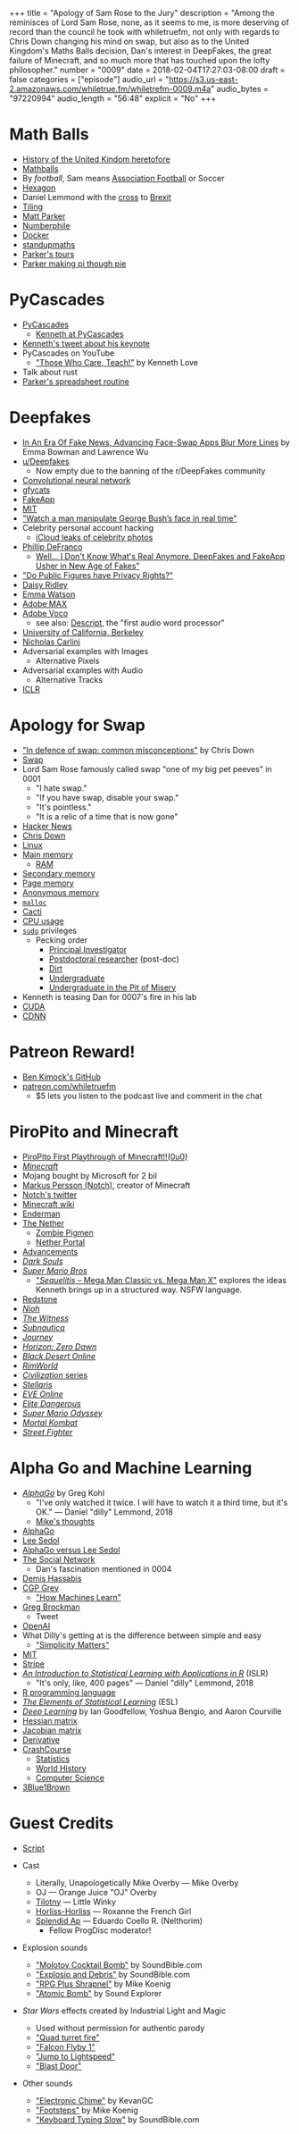 +++
title = "Apology of Sam Rose to the Jury"
description = "Among the reminisces of Lord Sam Rose, none, as it seems to me, is more deserving of record than the council he took with whiletruefm, not only with regards to Chris Down changing his mind on swap, but also as to the United Kingdom's Maths Balls decision, Dan's interest in DeepFakes, the great failure of Minecraft, and so much more that has touched upon the lofty philosopher."
number = "0009"
date = 2018-02-04T17:27:03-08:00
draft = false
categories = ["episode"]
audio_url = "https://s3.us-east-2.amazonaws.com/whiletrue.fm/whiletrefm-0009.m4a"
audio_bytes = "97220994"
audio_length = "56:48"
explicit = "No"
+++

# Math Balls
* [History of the United Kindom heretofore](https://en.wikipedia.org/wiki/History_of_the_United_Kingdom)
* [Mathballs](https://petition.parliament.uk/petitions/202305)
* By *football*, Sam means [Association Football](https://en.wikipedia.org/wiki/Association_football) or Soccer
* [Hexagon](https://en.wikipedia.org/wiki/Hexagon)
* Daniel Lemmond with the [cross](https://en.wikipedia.org/wiki/Cross_(football)) to [Brexit](https://en.wikipedia.org/wiki/Brexit)
* [Tiling](https://en.wikipedia.org/wiki/Tessellation)
* [Matt Parker](http://standupmaths.com)
* [Numberphile](https://www.youtube.com/channel/UCoxcjq-8xIDTYp3uz647V5A)
* [Docker](https://www.docker.com)
* [standupmaths](https://www.youtube.com/channel/UCSju5G2aFaWMqn-_0YBtq5A)
* [Parker's tours](http://standupmaths.com/shows/)
* [Parker making pi though pie](https://www.youtube.com/watch?v=ZNiRzZ66YN0)

# PyCascades
* [PyCascades](https://www.pycascades.com)
  * [Kenneth at PyCascades](https://www.pycascades.com/talks/those-who-care-teach/)
* [Kenneth's tweet about his keynote](https://twitter.com/kennethlove/status/955835708115058688)
* PyCascades on YouTube
  * ["Those Who Care, Teach!"](https://www.youtube.com/watch?v=jNqIYsLcvrM&index=9&list=PLcNrB7gPa-NcF_-QQpI5uHnvJGnQkHRUQ) by Kenneth Love
* Talk about rust
* [Parker's spreadsheet routine](https://www.youtube.com/watch?v=UBX2QQHlQ_I)

# Deepfakes
* [In An Era Of Fake News, Advancing Face-Swap Apps Blur More Lines](https://www.npr.org/2018/02/03/582767531/in-an-era-of-fake-news-advancing-face-swap-apps-blur-more-lines) by Emma Bowman and Lawrence Wu
* [u/Deepfakes](https://www.reddit.com/user/deepfakes/comments/)
  * Now empty due to the banning of the r/DeepFakes community
* [Convolutional neural network](https://en.wikipedia.org/wiki/Convolutional_neural_network)
* [gfycats](https://gfycat.com)
* [FakeApp](http://www.fakeapp.org)
* [MIT](https://en.wikipedia.org/wiki/Massachusetts_Institute_of_Technology)
* ["Watch a man manipulate George Bush’s face in real time"](https://www.theverge.com/2016/3/21/11275462/facial-transfer-donald-trump-george-bush-video)
* Celebrity personal account hacking
  * [iCloud leaks of celebrity photos](https://en.wikipedia.org/wiki/ICloud_leaks_of_celebrity_photos)
* [Phillip DeFranco](https://en.wikipedia.org/wiki/Philip_DeFranco)
  * [Well... I Don't Know What's Real Anymore. DeepFakes and FakeApp Usher in New Age of Fakes"](https://www.youtube.com/watch?v=Uivy6vnP2B0)
* ["Do Public Figures have Privacy Rights?"](https://soapboxie.com/social-issues/Do-Public-Figures-have-Privacy-Rights)
* [Daisy Ridley](https://en.wikipedia.org/wiki/Daisy_Ridley)
* [Emma Watson](https://en.wikipedia.org/wiki/Emma_Watson)
* [Adobe MAX](https://max.adobe.com)
* [Adobe Voco](https://en.wikipedia.org/wiki/Adobe_Voco)
  * see also: [Descript](https://www.descript.com), the "first audio word processor"
* [University of California, Berkeley](https://en.wikipedia.org/wiki/University_of_California,_Berkeley)
* [Nicholas Carlini](https://nicholas.carlini.com)
* Adversarial examples with Images
  * Alternative Pixels
* Adversarial examples with Audio
  * Alternative Tracks
* [ICLR](https://iclr.cc)

# Apology for Swap
* ["In defence of swap: common misconceptions"](https://chrisdown.name/2018/01/02/in-defence-of-swap.html) by Chris Down
* [Swap](https://serverfault.com/questions/48486/what-is-swap-memory)
* Lord Sam Rose famously called swap "one of my big pet peeves" in 0001
  * "I hate swap."
  * "If you have swap, disable your swap."
  * "It's pointless."
  * "It is a relic of a time that is now gone"
* [Hacker News](https://news.ycombinator.com/)
* [Chris Down](https://chrisdown.name/)
* [Linux](https://www.kernel.org/)
* [Main memory](https://en.wikipedia.org/wiki/Computer_data_storage#Primary_storage)
  * [RAM](https://en.wikipedia.org/wiki/Random-access_memory)
* [Secondary memory](https://en.wikipedia.org/wiki/Auxiliary_memory)
* [Page memory](https://en.wikipedia.org/wiki/Paging)
* [Anonymous memory](https://en.wikipedia.org/wiki/Virtual_memory)
* [`malloc`](https://en.wikipedia.org/wiki/C_dynamic_memory_allocation)
* [Cacti](https://www.cacti.net)
* [CPU usage](https://en.wikipedia.org/wiki/CPU_time)
* [`sudo`](https://en.wikipedia.org/wiki/Sudo) privileges
  * Pecking order
    * [Principal Investigator](https://en.wikipedia.org/wiki/Principal_investigator)
    * [Postdoctoral researcher](https://en.wikipedia.org/wiki/Principal_investigator) (post-doc)
    * [Dirt](https://en.wikipedia.org/wiki/Dirt)
    * [Undergraduate](https://en.wikipedia.org/wiki/Undergraduate_research)
    * [Undergraduate in the Pit of Misery](https://www.youtube.com/watch?v=boD27Qq9kJw)
* Kenneth is teasing Dan for 0007's fire in his lab
* [CUDA](https://en.wikipedia.org/wiki/CUDA)
* [CDNN](https://www.ceva-dsp.com/product/ceva-deep-neural-network-cdnn/)

# Patreon Reward!
* [Ben Kimock's GitHub](https://github.com/saethlin)
* [patreon.com/whiletruefm](https://www.patreon.com/whiletruefm)
  * $5 lets you listen to the podcast live and comment in the chat

# PiroPito and Minecraft
* [PiroPito First Playthrough of Minecraft!!(0u0)](https://www.youtube.com/playlist?list=PLbqkLu2V1bJJUQ2aLZjFdz8decGs1kHg-)
* [*Minecraft*](https://minecraft.net/)
* Mojang bought by Microsoft for 2 bil
* [Markus Persson (Notch)](https://en.wikipedia.org/wiki/Markus_Persson), creator of Minecraft
* [Notch's twitter](https://twitter.com/notch)
* [Minecraft wiki](https://minecraft.gamepedia.com/Minecraft_Wiki)
* [Enderman](https://minecraft.gamepedia.com/Enderman)
* [The Nether](https://minecraft.gamepedia.com/The_Nether)
  * [Zombie Pigmen](https://minecraft.gamepedia.com/Zombie_Pigman)
  * [Nether Portal](https://minecraft.gamepedia.com/Nether_portal)
* [Advancements](https://minecraft.gamepedia.com/Advancements)
* [*Dark Souls*](https://en.wikipedia.org/wiki/Dark_Souls)
* [*Super Mario Bros*](https://en.wikipedia.org/wiki/Super_Mario_Bros.)
  * ["*Sequelitis* &ndash; Mega Man Classic vs. Mega Man X"](https://www.youtube.com/watch?v=8FpigqfcvlM) explores the ideas Kenneth brings up in a structured way. NSFW language.
* [Redstone](https://minecraft.gamepedia.com/Redstone)
* [*Nioh*](https://en.wikipedia.org/wiki/Nioh)
* [*The Witness*](http://the-witness.net)
* [*Subnautica*](https://unknownworlds.com/subnautica/)
* [*Journey*](http://thatgamecompany.com/#games/journey/)
* [*Horizon: Zero Dawn*](https://www.guerrilla-games.com/play/horizon)
* [*Black Desert Online*](https://www.blackdesertonline.com)
* [*RimWorld*](https://rimworldgame.com)
* [*Civilization* series](https://civilization.com)
* [*Stellaris*](http://www.stellarisgame.com/)
* [*EVE Online*](http://www.eveonline.com/)
* [*Elite Dangerous*](https://www.elitedangerous.com)
* [*Super Mario Odyssey*](https://en.wikipedia.org/wiki/Super_Mario_Odyssey)
* [*Mortal Kombat*](http://www.mortalkombat.com)
* [*Street Fighter*](https://streetfighter.com)

# Alpha Go and Machine Learning
* [*AlphaGo*](https://www.alphagomovie.com) by Greg Kohl
  * "I've only watched it twice. I will have to watch it a third time, but it's OK." &mdash; Daniel "dilly" Lemmond, 2018
  * [Mike's thoughts](https://letterboxd.com/lethargilistic/film/alphago/)
* [AlphaGo](https://en.wikipedia.org/wiki/AlphaGo)
* [Lee Sedol](https://en.wikipedia.org/wiki/Lee_Sedol)
* [AlphaGo versus Lee Sedol](https://en.wikipedia.org/wiki/AlphaGo_versus_Lee_Sedol)
* [The Social Network](https://en.wikipedia.org/wiki/The_Social_Network)
  * Dan's fascination mentioned in 0004
* [Demis Hassabis](http://demishassabis.com)
* [CGP Grey](https://www.youtube.com/user/CGPGrey)
  * ["How Machines Learn"](https://www.youtube.com/watch?v=R9OHn5ZF4Uo)
* [Greg Brockman](https://gregbrockman.com)
  * Tweet
* [OpenAI](https://openai.com)
* What Dilly's getting at is the difference between simple and easy
  * ["Simplicity Matters"](https://www.youtube.com/watch?v=rI8tNMsozo0)
* [MIT](https://en.wikipedia.org/wiki/Massachusetts_Institute_of_Technology)
* [Stripe](https://stripe.com)
* [*An Introduction to Statistical Learning with Applications in R*](http://www-bcf.usc.edu/~gareth/ISL/) (ISLR)
  * "It's only, like, 400 pages" &mdash; Daniel "dilly" Lemmond, 2018
* [R programming language](https://www.r-project.org)
* [*The Elements of Statistical Learning*](https://web.stanford.edu/~hastie/ElemStatLearn/) (ESL)
* [*Deep Learning*](http://www.deeplearningbook.org) by Ian Goodfellow, Yoshua Bengio, and Aaron Courville
* [Hessian matrix](https://en.wikipedia.org/wiki/Hessian_matrix)
* [Jacobian matrix](https://en.wikipedia.org/wiki/Jacobian_matrix_and_determinant)
* [Derivative](https://en.wikipedia.org/wiki/Derivative)
* [CrashCourse](https://en.wikipedia.org/wiki/Derivative)
  * [Statistics](https://www.youtube.com/playlist?list=PL8dPuuaLjXtNM_Y-bUAhblSAdWRnmBUcr)
  * [World History](https://www.youtube.com/playlist?list=PLBDA2E52FB1EF80C9)
  * [Computer Science](https://www.youtube.com/playlist?list=PL8dPuuaLjXtNlUrzyH5r6jN9ulIgZBpdo)
* [3Blue1Brown](https://www.youtube.com/channel/UCYO_jab_esuFRV4b17AJtAw)

# Guest Credits
* [Script](/media/0009/Tilotny_Throws_a_Sound_Script.pdf)

* Cast
  * Literally, Unapologetically Mike Overby &mdash; Mike Overby
  * OJ &mdash; Orange Juice "OJ" Overby
  * [Tilotny](http://starwars.wikia.com/wiki/Tilotny) &mdash; Little Winky
  * [Horliss-Horliss](http://starwars.wikia.com/wiki/Horliss-Horliss) &mdash; Roxanne the French Girl
  * [Splendid Ap](http://starwars.wikia.com/wiki/Splendid_Ap) &mdash; Eduardo Coello R. (Nelthorim)
      * Fellow ProgDisc moderator!

* Explosion sounds
  * ["Molotov Cocktail Bomb"](http://soundbible.com/283-Molotov-Cocktail-Bomb.html) by SoundBible.com
  * ["Explosio and Debris"](http://soundbible.com/168-Explosion-And-Debris.html) by SoundBible.com
  * ["RPG Plus Shrapnel"](http://soundbible.com/2075-RPG-Plus-Shrapnel.html) by Mike Koenig
  * ["Atomic Bomb"](http://soundbible.com/1983-Atomic-Bomb.html) by Sound Explorer

* *Star Wars* effects created by Industrial Light and Magic
  * Used without permission for authentic parody
  * ["Quad turret fire"](http://www.soundboard.com/sb/sound/963812)
  * ["Falcon Flyby 1"](http://www.soundboard.com/sb/sound/963801)
  * ["Jump to Lightspeed"](http://www.soundboard.com/sb/sound/963809)
  * ["Blast Door"](http://www.soundboard.com/sb/sound/963757)

* Other sounds
  * ["Electronic Chime"](http://soundbible.com/1598-Electronic-Chime.html) by KevanGC
  * ["Footsteps"](http://soundbible.com/911-Footsteps.html) by Mike Koenig
  * ["Keyboard Typing Slow"](http://soundbible.com/496-Keyboard-Typing-Slow.html) by SoundBible.com
